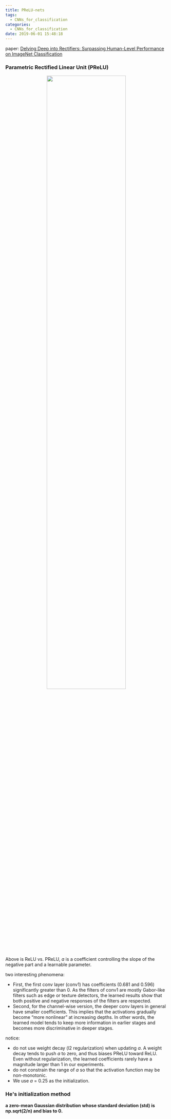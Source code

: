 ```yaml
---
title: PReLU-nets
tags:
  - CNNs_for_classification
categories:
  - CNNs_for_classification
date: 2019-06-01 15:48:18
---
```



paper: [Delving Deep into Rectifiers: Surpassing Human-Level Performance on ImageNet Classification](https://arxiv.org/pdf/1502.01852.pdf)

### Parametric Rectified Linear Unit (PReLU) 
<div align="center"><img src="https://saveimages.oss-cn-hangzhou.aliyuncs.com/CNNs_for_image_classification/PReLU-nets/PReLU.jpg" height="70%" width="70%"></div>  

Above is ReLU vs. PReLU,  *a* is a coefficient controlling the slope of the negative part and a learnable parameter.  

two interesting phenomena:
- First, the first conv layer (conv1) has coefficients (0.681 and 0.596) significantly greater than 0. As the filters of conv1 are mostly Gabor-like filters such as edge or texture detectors, the learned results show that both positive and negative responses of the filters are respected.
- Second, for the channel-wise version, the deeper conv layers in general have smaller coefficients. This implies that
the activations gradually become “more nonlinear” at increasing depths. In other words, the learned model tends to keep more information in earlier stages and becomes more discriminative in deeper stages.

notice:
- do not use weight decay (l2 regularization) when updating *a*. A weight decay tends to push *a* to zero, and thus biases PReLU toward ReLU. Even without regularization, the learned coefficients rarely have a magnitude larger than 1 in our experiments.
- do not constrain the range of *a* so that the activation function may be non-monotonic. 
- We use *a* = 0.25 as the initialization. 


### He's initialization method  
**a zero-mean Gaussian distribution whose standard deviation (std) is np.sqrt(2/n) and bias to 0.**